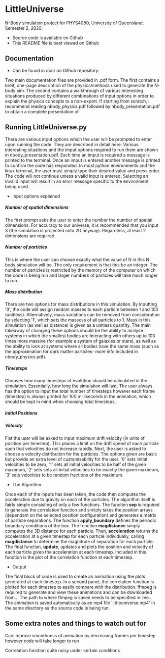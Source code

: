 # LittleUniverse
N-Body simulation project for PHYS4080, University of Queensland, Semester 2, 2020.

- Source code is available on Github
- This README file is best viewed on Github

## Documentation
- Can be found in doc/ on Github repository: 

Two main documentation files are provided in .pdf form. The first contains a breif, one-page description of the physics/methods used to generate the N-body sim. The second contains a walkthrough of various interesting situations produced by different combinations of input options in order to explain the physics concepts to a non-expert. If starting from scratch, I recommend reading nbody_physics.pdf followed by nbody_presentation.pdf to obtain a complete presentation of


## Running LittleUniverse.py
There are various input options which the user will be prompted to enter upon running the code. They are described in detail here. Various interesting situations and the imput options required to run them are shown in nbody_presentation.pdf. Each time an imput is required a message is printed to the terminal. Once an imput is entered another message is printed to confirm the code has responded. In most python environments and the linux terminal, the user must simply type their desired value and press enter. The code will not continue unless a valid input is entered. Selecting an invalid input will result in an error message specific to the environment being used. 

- Input options explained
##### Number of spatial dimensions
The first prompt asks the user to enter the number the number of spatial dimensions. For accuracy to our universe, it is recommended that you input 3 (the simulation is projected onto 2D anyway). Regardless, at least 2 dimensions are required.

##### Number of particles
This is where the user can choose exactly what the value of N in this N body simulation will be. The only requirement is that this be an integer. The number of particles is restricted by the memory of the computer on which the code is being run and larger numbers of particles will take much longer to run.

##### Mass distribution
There are two options for mass distributions in this simulation. By inputting '0', the code will assign random masses to each particle between 1 and 100 (unitless). Alternatively, mass variations can be removed from consideration by selecting '1', which sets the massess of all particles to 1. Mass in this simulation (as well as distance) is given as a unitless quantity. The main takeaway of changing these options should be the ability to analyse systems in which the smallest bodies are interacting with others up to 100 times more massive (for example a system of galaxies or stars), as well as the ability to look at systems where all bodies have the same mass (such as the approximation for dark matter particles- more info included in nbody_physics.pdf).

##### Timesteps
Chooses how many timesteps of evolution should be calculated in the simulation. Essentially, how long the simulation will last. The user always has the option to input the total number of timesteps however each frame (timestep) is always printed for 100 milliseconds in the animation, which should be kept in mind when choosing total timesteps. 

##### Initial Positions


##### Velocity
Fist the user will be asked to input maximum drift velocity (in units of position per timestep). This places a limit on the drift speed of each particle such that velocities do not increase rapidly. Next, the user is asked to choose a velocity distribution for the particles. The options given are basic but provide an extra level of customisability for the user. '0' sets initial velocities to be zero, '1' sets all initial velocities to be half of the given maximum, '2' sets sets all initial velocities to be exactly the given maximum, '3' sets velocities to be random fractions of the maximum.

- The Algorithm

Once each of the inputs has been taken, the code then computes the acceleration due to gravity on each of the particles. The algorithm itself is fairly simple consisting of only a few functions. The function **sep** is required to generate the correlation function and simlply takes the position arrays (dependant on the selected position configuration) and generates a matrix of particle separations. The function **apply_boundary** defines the periodic boundary conditions of the box. The function **magdistance** simply computes the 3D distance for each particle. Then, **acceleration** returns the acceleration at a given timestep for each particle individually, calling **magdistance** to determine the magnitude of separation for each particle. The final function, **update**, updates and plots the position and velocity of each particle given the acceleration at each timestep. Included in this function is the plot of the correlation function at each timestep. 


- Output

The final block of code is used to create an animation using the plots generated at each timestep. In a second panel, the correlation function is plotted for each timestep to easily compare with the distribution. ffmpeg is required to generate and view these animations and can be downloaded from... The path to where ffmpeg is saved needs to be specified in line... The animation is saved automatically as an mp4 file 'littleuniverse.mp4' in the same directory as the source code is being run. 

## Some extra notes and things to watch out for
Can improve smoothness of animation by decreasing frames per timestep however code will take longer to run

Correlation function quite noisy under certain conditions



